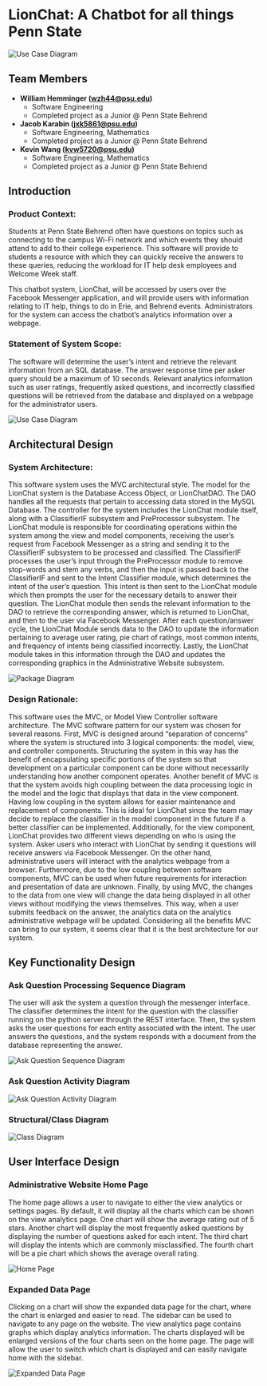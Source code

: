 # LionChat: A Chatbot for all things Penn State

![Use Case Diagram](https://github.com/KWANGORIGIN/LionChat/blob/main/imgs/LionChat%20Logo.png)

## Team Members

- **William Hemminger (wzh44@psu.edu)**
  - Software Engineering
  - Completed project as a Junior @ Penn State Behrend
- **Jacob Karabin (jxk5861@psu.edu)**
  - Software Engineering, Mathematics
  - Completed project as a Junior @ Penn State Behrend
- **Kevin Wang (kvw5720@psu.edu)**
  - Software Engineering, Mathematics
  - Completed project as a Junior @ Penn State Behrend
  
## Introduction

### Product Context:

Students at Penn State Behrend often have questions on topics such as connecting to the campus Wi-Fi network and which events they should attend to add to their college experience. This software will provide to students a resource with which they can quickly receive the answers to these queries, reducing the workload for IT help desk employees and Welcome Week staff.

This chatbot system, LionChat, will be accessed by users over the Facebook Messenger application, and will provide users with information relating to IT help, things to do in Erie, and Behrend events. Administrators for the system can access the chatbot’s analytics information over a webpage.

### Statement of System Scope:

The software will determine the user’s intent and retrieve the relevant information from an SQL database. The answer response time per asker query should be a maximum of 10 seconds.  Relevant analytics information such as user ratings, frequently asked questions, and incorrectly classified questions will be retrieved from the database and displayed on a webpage for the administrator users.

![Use Case Diagram](https://github.com/KWANGORIGIN/LionChat/blob/main/imgs/UML%20Case%20Diagram.png)

## Architectural Design

### System Architecture:

This software system uses the MVC architectural style.  The model for the LionChat system is the Database Access Object, or LionChatDAO.  The DAO handles all the requests that pertain to accessing data stored in the MySQL Database.  The controller for the system includes the LionChat module itself, along with a ClassifierIF subsystem and PreProcessor subsystem.  The LionChat module is responsible for coordinating operations within the system among the view and model components, receiving the user’s request from Facebook Messenger as a string and sending it to the ClassifierIF subsystem to be processed and classified.  The ClassifierIF processes the user’s input through the PreProcessor module to remove stop-words and stem any verbs, and then the input is passed back to the ClassifierIF and sent to the Intent Classifier module, which determines the intent of the user’s question.  This intent is then sent to the LionChat module which then prompts the user for the necessary details to answer their question.  The LionChat module then sends the relevant information to the DAO to retrieve the corresponding answer, which is returned to LionChat, and then to the user via Facebook Messenger.  After each question/answer cycle, the LionChat Module sends data to the DAO to update the information pertaining to average user rating, pie chart of ratings, most common intents, and frequency of intents being classified incorrectly.  Lastly, the LionChat module takes in this information through the DAO and updates the corresponding graphics in the Administrative Website subsystem.

![Package Diagram](https://github.com/KWANGORIGIN/LionChat/blob/main/imgs/Package%20Diagram.png)

### Design Rationale:

This software uses the MVC, or Model View Controller software architecture.  The MVC software pattern for our system was chosen for several reasons. First, MVC is designed around “separation of concerns” where the system is structured into 3 logical components: the model, view, and controller components. Structuring the system in this way has the benefit of encapsulating specific portions of the system so that development on a particular component can be done without necessarily understanding how another component operates. Another benefit of MVC is that the system avoids high coupling between the data processing logic in the model and the logic that displays that data in the view component.  Having low coupling in the system allows for easier maintenance and replacement of components. This is ideal for LionChat since the team may decide to replace the classifier in the model component in the future if a better classifier can be implemented.  Additionally, for the view component, LionChat provides two different views depending on who is using the system. Asker users who interact with LionChat by sending it questions will receive answers via Facebook Messenger. On the other hand, administrative users will interact with the analytics webpage from a browser.  Furthermore, due to the low coupling between software components, MVC can be used when future requirements for interaction and presentation of data are unknown.  Finally, by using MVC, the changes to the data from one view will change the data being displayed in all other views without modifying the views themselves. This way, when a user submits feedback on the answer, the analytics data on the analytics administrative webpage will be updated. Considering all the benefits MVC can bring to our system, it seems clear that it is the best architecture for our system. 

## Key Functionality Design

### Ask Question Processing Sequence Diagram

The user will ask the system a question through the messenger interface. The classifier determines the intent for the question with the classifier running on the python server through the REST interface. Then, the system asks the user questions for each entity associated with the intent. The user answers the questions, and the system responds with a document from the database representing the answer.

![Ask Question Sequence Diagram](https://github.com/KWANGORIGIN/LionChat/blob/main/imgs/Asking%20Question%20Sequence%20Diagram.png)

### Ask Question Activity Diagram

![Ask Question Activity Diagram](https://github.com/KWANGORIGIN/LionChat/blob/main/imgs/Ask%20Question%20Activity%20Diagram.png)

### Structural/Class Diagram

![Class Diagram](https://github.com/KWANGORIGIN/LionChat/blob/main/imgs/Class%20Diagram.png)

## User Interface Design

### Administrative Website Home Page

The home page allows a user to navigate to either the view analytics or settings pages. By default, it will display all the charts which can be shown on the view analytics page. One chart will show the average rating out of 5 stars. Another chart will display the most frequently asked questions by displaying the number of questions asked for each intent. The third chart will display the intents which are commonly misclassified. The fourth chart will be a pie chart which shows the average overall rating. 

![Home Page](https://github.com/KWANGORIGIN/LionChat/blob/main/imgs/Main%20menu.png)

### Expanded Data Page

Clicking on a chart will show the expanded data page for the chart, where the chart is enlarged and easier to read. The sidebar can be used to navigate to any page on the website. The view analytics page contains graphs which display analytics information. The charts displayed will be enlarged versions of the four charts seen on the home page. The page will allow the user to switch which chart is displayed and can easily navigate home with the sidebar.

![Expanded Data Page](https://github.com/KWANGORIGIN/LionChat/blob/main/imgs/Expanded%20Data%20Page.png)
